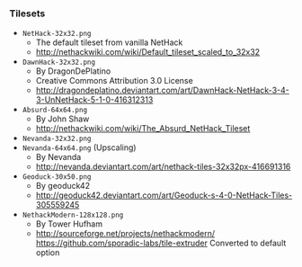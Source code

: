### Tilesets
- `NetHack-32x32.png`
  - The default tileset from vanilla NetHack 
  - http://nethackwiki.com/wiki/Default_tileset_scaled_to_32x32
- `DawnHack-32x32.png`
  - By DragonDePlatino
  - Creative Commons Attribution 3.0 License
  - http://dragondeplatino.deviantart.com/art/DawnHack-NetHack-3-4-3-UnNetHack-5-1-0-416312313
- `Absurd-64x64.png`
  - By John Shaw
  - http://nethackwiki.com/wiki/The_Absurd_NetHack_Tileset
- `Nevanda-32x32.png`
- `Nevanda-64x64.png` (Upscaling)
  - By Nevanda
  - http://nevanda.deviantart.com/art/nethack-tiles-32x32px-416691316
- `Geoduck-30x50.png`
  - By geoduck42
  - http://geoduck42.deviantart.com/art/Geoduck-s-4-0-NetHack-Tiles-305559245
- `NethackModern-128x128.png`
  - By Tower Hufham
  - http://sourceforge.net/projects/nethackmodern/
https://github.com/sporadic-labs/tile-extruder
Converted to default option